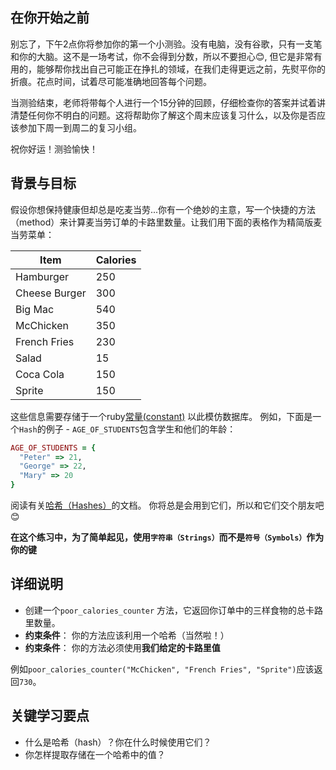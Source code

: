 ## 在你开始之前

别忘了，下午2点你将参加你的第一个小测验。没有电脑，没有谷歌，只有一支笔和你的大脑。这不是一场考试，你不会得到分数，所以不要担心😊, 但它是非常有用的，能够帮你找出自己可能正在挣扎的领域，在我们走得更远之前，先熨平你的折痕。花点时间，试着尽可能准确地回答每个问题。

当测验结束，老师将带每个人进行一个15分钟的回顾，仔细检查你的答案并试着讲清楚任何你不明白的问题。这将帮助你了解这个周末应该复习什么，以及你是否应该参加下周一到周二的复习小组。

祝你好运！测验愉快！

## 背景与目标

假设你想保持健康但却总是吃麦当劳...你有一个绝妙的主意，写一个快捷的方法（method）来计算麦当劳订单的卡路里数量。让我们用下面的表格作为精简版麦当劳菜单：

<table class="table">
  <thead>
    <tr>
      <th>Item</th>
      <th>Calories</th>
    </tr>
  </thead>
  <tbody>
    <tr>
      <td>Hamburger</td>
      <td>250</td>
    </tr>
    <tr>
      <td>Cheese Burger</td>
      <td>300</td>
    </tr>
    <tr>
      <td>Big Mac</td>
      <td>540</td>
    </tr>
    <tr>
      <td>McChicken</td>
      <td>350</td>
    </tr>
    <tr>
      <td>French Fries</td>
      <td>230</td>
    </tr>
    <tr>
      <td>Salad</td>
      <td>15</td>
    </tr>
    <tr>
      <td>Coca Cola</td>
      <td>150</td>
    </tr>
    <tr>
      <td>Sprite</td>
      <td>150</td>
    </tr>
  </tbody>
</table>

这些信息需要存储于一个ruby[常量(constant)](http://en.wikibooks.org/wiki/Ruby_Programming/Syntax/Variables_and_Constants#Constants) 以此模仿数据库。
例如，下面是一个`Hash`的例子 - `AGE_OF_STUDENTS`包含学生和他们的年龄：

```ruby
AGE_OF_STUDENTS = {
  "Peter" => 21,
  "George" => 22,
  "Mary" => 20
}
```

阅读有关[哈希（Hashes）](https://ruby-doc.org/core-2.6.6/Hash.html)的文档。
你将总是会用到它们，所以和它们交个朋友吧 😊

**在这个练习中，为了简单起见，使用`字符串（Strings）`而不是`符号（Symbols）`作为你的键**

## 详细说明

- 创建一个`poor_calories_counter` 方法，它返回你订单中的三样食物的总卡路里数量。
- **约束条件**： 你的方法应该利用一个哈希（当然啦！）
- **约束条件**： 你的方法必须使用**我们给定的卡路里值**

例如`poor_calories_counter("McChicken", "French Fries", "Sprite")`应该返回`730`。

## 关键学习要点

- 什么是哈希（hash）？你在什么时候使用它们？
- 你怎样提取存储在一个哈希中的值？
